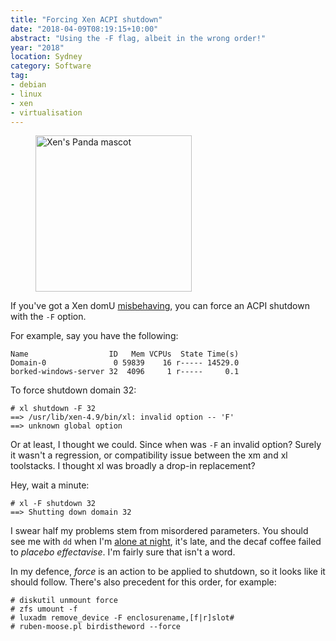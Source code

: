 ```yaml
---
title: "Forcing Xen ACPI shutdown"
date: "2018-04-09T08:19:15+10:00"
abstract: "Using the -F flag, albeit in the wrong order!"
year: "2018"
location: Sydney
category: Software
tag:
- debian
- linux
- xen
- virtualisation
---
```

<figure><p><img src="https://rubenerd.com/files/2014/Xen-Fu-Panda-500px.png" alt="Xen's Panda mascot" style="width:250px;" /></p></figure>

If you've got a Xen domU [misbehaving], you can force an ACPI shutdown with the `-F` option.

For example, say you have the following:

    Name                  ID   Mem VCPUs  State Time(s)
    Domain-0               0 59839    16 r----- 14529.0
    borked-windows-server 32  4096     1 r-----     0.1

To force shutdown domain 32:

    # xl shutdown -F 32  
    ==> /usr/lib/xen-4.9/bin/xl: invalid option -- 'F'
    ==> unknown global option

Or at least, I thought we could. Since when was `-F` an invalid option? Surely it wasn't a regression, or compatibility issue between the xm and xl toolstacks. I thought xl was broadly a drop-in replacement?

 Hey, wait a minute:

    # xl -F shutdown 32
    ==> Shutting down domain 32

I swear half my problems stem from misordered parameters. You should see me with `dd` when I'm [alone at night], it's late, and the decaf coffee failed to *placebo effectavise*. I'm fairly sure that isn't a word.

In my defence, *force* is an action to be applied to shutdown, so it looks like it should follow. There's also precedent for this order, for example:

    # diskutil unmount force
    # zfs umount -f
    # luxadm remove_device -F enclosurename,[f|r]slot#
    # ruben-moose.pl birdistheword --force

[misbehaving]: https://www.youtube.com/watch?v=j_G1WqTA-Us "Nat King Cole: Ain’t Misbehaving"
[alone at night]: https://www.youtube.com/watch?v=rAhH69D67DA "Michael Franks: Alone at Night" 

